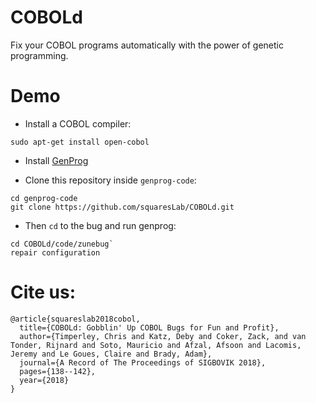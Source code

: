 # COBOLd

Fix your COBOL programs automatically with the power of genetic programming. 

# Demo

- Install a COBOL compiler:

```sudo apt-get install open-cobol```

- Install [GenProg](https://github.com/squaresLab/genprog-code)

- Clone this repository inside `genprog-code`:
```
cd genprog-code
git clone https://github.com/squaresLab/COBOLd.git
```

- Then `cd` to the bug and run genprog:
```
cd COBOLd/code/zunebug`
repair configuration
```


# Cite us:

```
@article{squareslab2018cobol,
  title={COBOLd: Gobblin' Up COBOL Bugs for Fun and Profit},
  author={Timperley, Chris and Katz, Deby and Coker, Zack, and van Tonder, Rijnard and Soto, Mauricio and Afzal, Afsoon and Lacomis, Jeremy and Le Goues, Claire and Brady, Adam},
  journal={A Record of The Proceedings of SIGBOVIK 2018},
  pages={138--142},
  year={2018}
}
```
